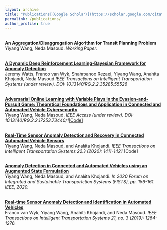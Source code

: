 ```yaml
---
layout: archive
title: "Publications[(Google Scholar)](https://scholar.google.com/citations?user=uAL9f8kAAAAJ&hl=en)"
permalink: /publications/
author_profile: true
---
```

<br><b>An Aggregation/Disaggregation Algorithm for Transit Planning Problem</b> <br>
Yiyang Wang, Neda Masoud.
<i>Working Paper.</i>


<br><b>[A Dynamic Deep Reinforcement Learning-Bayesian Framework for Anomaly Detection](https://yiyang920.github.io/publications/DYNAMIC)</b> <br>
Jeremy Watts, Franco van Wyk, Shahrbanoo Rezaei, Yiyang Wang, Anahita Khojandi, Neda Masoud
<i>IEEE Transactions on Intelligent Transportation Systems (under review). DOI: 10.13140/RG.2.2.35285.55526</i>


<br><b>[Adversarial Online Learning with Variable Plays in the Evasion-and-Pursuit Game: Theoretical Foundations and Application in Connected and Automated Vehicle Cybersecurity](https://yiyang920.github.io/publications/BANDIT)</b> <br>
Yiyang Wang, Neda Masoud.
<i>IEEE Access (under review). DOI: 10.13140/RG.2.2.17253.73440/1</i>[[Code]](https://github.com/yiyang920/adversarial_multi_armed_bandit_variable_plays)

<br><b>[Real-Time Sensor Anomaly Detection and Recovery in Connected Automated Vehicle Sensors](https://yiyang920.github.io/publications/TITS20)</b> <br>
Yiyang Wang, Neda Masoud, and Anahita Khojandi.
<i>IEEE Transactions on Intelligent Transportation Systems 22.3 (2020): 1411-1421.</i>[[Code]](https://github.com/yiyang920/CF_Anomaly_Detection)

<br><b>[Anomaly Detection in Connected and Automated Vehicles using an Augmented State Formulation](https://yiyang920.github.io/publications/FISTS20)</b> <br>
Yiyang Wang, Neda Masoud, and Anahita Khojandi.
<i>In 2020 Forum on Integrated and Sustainable Transportation Systems (FISTS), pp. 156-161. IEEE, 2020.</i>

<br><b>[Real-time Sensor Anomaly Detection and Identification in Automated Vehicles](https://yiyang920.github.io/publications/TITS19)</b> <br>
Franco van Wyk, Yiyang Wang, Anahita Khojandi, and Neda Masoud.
<i>IEEE Transactions on Intelligent Transportation Systems 21, no. 3 (2019): 1264-1276.</i>


